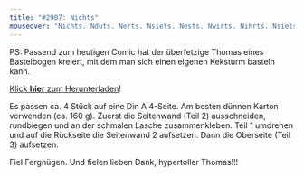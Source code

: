 ```yaml
---
title: "#2907: Nichts"
mouseover: "Nichts. Nduts. Nerts. Nsiets. Nests. Nwirts. Nihrts. Nsiets."
---
```


PS:
Passend zum heutigen Comic hat der überfetzige Thomas eines Bastelbogen kreiert, mit dem man sich einen eigenen Keksturm basteln kann. 

<a href="http://www.fonflatter.de/dateien/BB_Keks.jpg" title="Bastelbogen">Klick <strong>hier</strong> zum Herunterladen</a>! 

Es passen ca. 4 Stück auf eine Din A 4-Seite. Am besten dünnen Karton verwenden (ca. 160 g). Zuerst die Seitenwand (Teil 2) ausschneiden, rundbiegen und an der schmalen Lasche zusammenkleben. Teil 1 umdrehen und auf die Rückseite die Seitenwand 2 aufsetzen. Dann die Oberseite (Teil 3) aufsetzen.

Fiel Fergnügen.
Und fielen lieben Dank, hypertoller Thomas!!!
